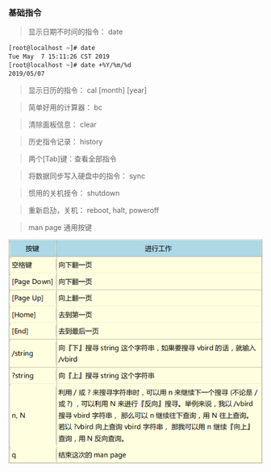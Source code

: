 
### 基础指令

> 显示日期不时间的指令： date

```bash
[root@localhost ~]# date
Tue May  7 15:11:26 CST 2019
[root@localhost ~]# date +%Y/%m/%d
2019/05/07
```

> 显示日历的指令： cal [month] [year]


> 简单好用的计算器： bc 


> 清除面板信息： clear


> 历史指令记录： history


> 两个[Tab]键：查看全部指令


> 将数据同步写入硬盘中的指令： sync


> 惯用的关机挃令： shutdown


> 重新启劢，关机： reboot, halt, poweroff

> man page 通用按键

![按键整理](./Linux/linux-manpage.png)